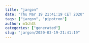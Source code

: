 ```yaml
---
title: "jargon"
date: "Thu Mar 19 21:41:19 CET 2020"
tags: ["jargon", "pipotron"]
author: m1ch3l
categories: ["generated"]
slug: "jargon/2020-03-19-21:41:19"
---
```



